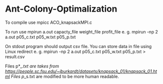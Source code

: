 # Ant-Colony-Optimalization

To compile use mpicc ACO_knapsackMPI.c

To run use mpirun a.out capacty_file weight_file profit_file
e. g. mpirun -np 2 a.out p05_c.txt p05_w.txt p05_p.txt

On stdout program should output csv file. You can store data in file using Linux redirect
e. g. mpirun -np 2 a.out p05_c.txt p05_w.txt p05_p.txt > result.csv

Files p*_*.txt are takes from https://people.sc.fsu.edu/~jburkardt/datasets/knapsack_01/knapsack_01.html
Files p*_s.txt are modified to be more human readable.
